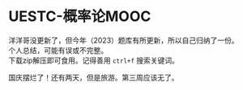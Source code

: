 # UESTC-概率论MOOC
洋洋哥没更新了，但今年（2023）题库有所更新，所以自己归纳了一份。  
个人总结，可能有误或不完整。  
下载zip解压即可食用。记得善用 `ctrl+f` 搜索关键词。
<p>国庆摆烂了！还有两天，但是旅游。第三周应该无了。</p>
